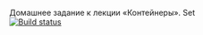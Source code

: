 Домашнее задание к лекции «Контейнеры». Set  
[![Build status](https://ci.appveyor.com/api/projects/status/xiqwkc572ln5iuhx?svg=true)](https://ci.appveyor.com/project/EkaterinaAkhmetzyanova/ajs-hw-3-1-containers-set)